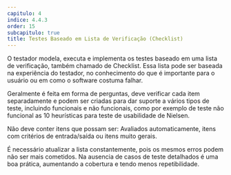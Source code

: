 ```yaml
---
capitulo: 4
indice: 4.4.3
order: 15
subcapitulo: true
title: Testes Baseado em Lista de Verificação (Checklist)
---
```


<p> O testador modela, executa e implementa os testes baseado em uma lista de verificação, também chamado de Checklist. Essa lista pode ser baseada na experiência do testador, no conhecimento do que é importante para o usuário ou em como o software costuma falhar.</p>

<p>Geralmente é feita em forma de perguntas, deve verificar cada item separadamente e podem ser criadas para dar suporte a vários tipos de teste, incluindo funcionais e não funcionais, como por exemplo de teste não funcional as 10 heurísticas para teste de usabilidade de Nielsen. </p>

<p>Não deve conter itens que possam ser: Avaliados automaticamente, itens com critérios de entrada/saída ou itens muito gerais.</p>

<p>É necessário atualizar a lista constantemente, pois os mesmos erros podem não ser mais cometidos. Na ausencia de casos de teste detalhados é uma boa prática, aumentando a cobertura e tendo menos repetibilidade.</p>
